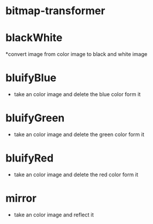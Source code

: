 # bitmap-transformer

# blackWhite
  *convert image from color image to black and white image
# bluifyBlue
  * take an color image and delete the blue color form it
# bluifyGreen
  * take an color image and delete the green color form it
# bluifyRed
  * take an color image and delete the red color form it
# mirror
  * take an color image and reflect it
